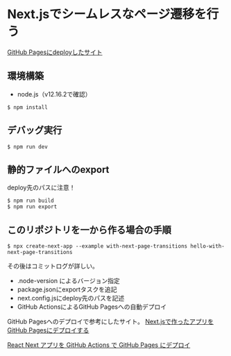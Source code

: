# Next.jsでシームレスなページ遷移を行う

[GitHub Pagesにdeployしたサイト](https://antenna-osaka.github.io/hello-with-next-page-transitions/)

## 環境構築

+ node.js（v12.16.2で確認）

```
$ npm install
```
## デバッグ実行

```
$ npm run dev
```

## 静的ファイルへのexport

deploy先のパスに注意！
```
$ npm run build
$ npm run export
```




## このリポジトリを一から作る場合の手順
```
$ npx create-next-app --example with-next-page-transitions hello-with-next-page-transitions
```
その後はコミットログが詳しい。

+ .node-version によるバージョン指定
+ package.jsonにexportタスクを追記
+ next.config.jsにdeploy先のパスを記述
+ GitHub ActionsによるGitHub Pagesへの自動デプロイ

GitHub Pagesへのデプロイで参考にしたサイト。
[Next.jsで作ったアプリをGitHub Pagesにデプロイする](https://qiita.com/ozaki25/items/fe9912fc41c3a5c5bfea)

[React Next アプリを GitHub Actions で GitHub Pages にデプロイ](https://qiita.com/peaceiris/items/9c569125b25fc090c515)